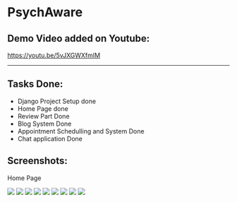 # PsychAware

## Demo Video added on Youtube:
https://youtu.be/5vJXGWXfmIM

---
## Tasks Done:
- Django Project Setup done
- Home Page done
- Review Part Done
- Blog System Done
- Appointment Schedulling and System Done
- Chat application Done

## Screenshots:

Home Page

<img src = "https://github.com/atulthakre00/psych-aware/blob/main/Home.png"></img>
<img src = "https://github.com/atulthakre00/psych-aware/blob/main/blogs.png"></img>
<img src = "https://github.com/atulthakre00/psych-aware/blob/main/blogread.png"></img>
<img src = "https://github.com/atulthakre00/psych-aware/blob/main/studentdashboard.png"></img>
<img src = "https://github.com/atulthakre00/psych-aware/blob/main/studentscheduler.png"></img>
<img src = "https://github.com/atulthakre00/psych-aware/blob/main/mentordashboard.png"></img>
<img src = "https://github.com/atulthakre00/psych-aware/blob/main/mentorscheduler.png"></img>
<img src = "https://github.com/atulthakre00/psych-aware/blob/main/chatstudent.png"></img>
<img src = "https://github.com/atulthakre00/psych-aware/blob/main/chatmentor.jpeg"></img>
